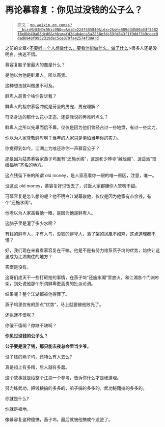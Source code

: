 # 再论慕容复：你见过没钱的公子么？

> 原文：[`mp.weixin.qq.com/s?__biz=MzU3NDc5Nzc0NQ==&mid=2247485840&idx=2&sn=889ddd580a0df3482f6e8bb40a83dcd6&chksm=fd2dab4eca5a2258efdc59fd843f1f9ddf3b9ccec9dad0940f9952319dec5ce079fa42574f38#rd`](http://mp.weixin.qq.com/s?__biz=MzU3NDc5Nzc0NQ==&mid=2247485840&idx=2&sn=889ddd580a0df3482f6e8bb40a83dcd6&chksm=fd2dab4eca5a2258efdc59fd843f1f9ddf3b9ccec9dad0940f9952319dec5ce079fa42574f38#rd)

之前的文章<[不要听一个人想做什么，要看他能做什么，做了什么](http://mp.weixin.qq.com/s?__biz=MzU3NDc5Nzc0NQ==&mid=2247485823&idx=2&sn=2b73a7ad3f50063a989d8e2d72ffce1a&chksm=fd2daba1ca5a22b70a1a3a00338b308753685cb378eef2ea596be8cc5e9795866a0d01f6dff0&scene=21#wechat_redirect)>很多人还是没明白，执迷不悟。

慕容复脑子里最大的蠢是什么？

是他以为他是鲜卑人，所以高贵。

这种想法就叫做愚不可及。

鲜卑人高贵个啥你告诉我？

鲜卑人的祖宗慕容冲就是苻坚的男宠，男宠理解？

苻坚身边的那什么花小正态，还要我说的再难听点么？

鲜卑人之所以先卑而后不卑，仅仅是因为他们曾经占过一些地盘，有过一些实力。

你以为人家尊敬鲜卑啊？当年的人家只是惧怕当年你的实力。

你觉得到如今，江湖上为啥还称你一声慕容公子？

那是因为姑苏慕容家燕子坞里有“还施水阁”，这是和少林寺“藏经阁”、逍遥派“琅嬛福地”齐名的地方。

这点残留下来的所谓 old money，是人家高看你一眼的唯一原因，注意，唯一。

没这点 old money，慕容复好讨饭去了，讨饭人家都嫌你人笨嘴不甜。

可慕容复是怎么想的呢？他不明白江湖尊敬他，仅仅是因为他家有点余钱，有个“还施水阁”。

他老以为人家高看他一眼，是因为他是鲜卑人。

这脑子里是灌了多少水啊？

有钱的鲜卑人，才有人鸟，没钱的鲜卑人，落了架的凤凰不如鸡，这点道理都不懂？

好，我们现在来看看慕容复在干嘛，他是不是有努力维系燕子坞的优势，始终让这里成为江湖向往的地方？

答案是没有。

这哥们成天干一些打砸抢的事情，在燕子坞“还施水阁”里放火，和江湖各个门派吵架，到处说他那个所谓鲜卑更高贵的扯淡论调。

结果呢？整个江湖都被他得罪了。

燕子坞里仅有的那点“优势”，马上就要被他败光了。

还执迷不悟呢？

你傻不傻啊？你缺不缺啊？

**你见过没钱的公子么？**

**公子要是没了钱，那只能去夜总会里当少爷。**

没了钱的燕子坞，还特么有人去么?

真是祖上有多精，后人就有多蠢。

这个故事就是给整个江湖一个参考，告诉你什么才是硬道理。

努力练武功，把钱粮搞的多多的，弟子搞的多多的，武功秘籍搞的多多的。

你就是什么?

你就是福地。

像慕容复这种傻搞，燕子坞，最后就被他搞成个遗迹了。